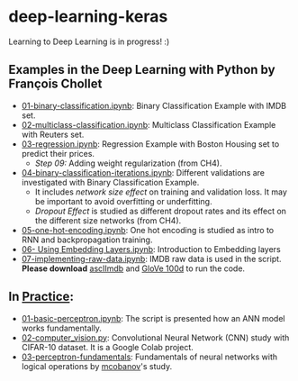 # deep-learning-keras
Learning to Deep Learning is in progress! :)

## Examples in the Deep Learning with Python by François Chollet
- [01-binary-classification.ipynb](https://github.com/gamzekecibas/deep-learning-keras/blob/main/01-binary-classification.ipynb): Binary Classification Example with IMDB set.     
- [02-multiclass-classification.ipynb](https://github.com/gamzekecibas/deep-learning-keras/blob/main/02-multiclass-classification.ipynb): Multiclass Classification Example with Reuters set.    
- [03-regression.ipynb](https://github.com/gamzekecibas/deep-learning-keras/blob/main/03-regression.ipynb): Regression Example with Boston Housing set to predict their prices.  
  - *Step 09:* Adding weight regularization (from CH4).  
- [04-binary-classification-iterations.ipynb](https://github.com/gamzekecibas/deep-learning-keras/blob/main/04-binary-classification-iterations.ipynb): Different validations are investigated with Binary Classification Example.  
   - It includes *network size effect* on training and validation loss. It may be important to avoid overfitting or underfitting.  
  - *Dropout Effect* is studied as different dropout rates and its effect on the different size networks (from CH4).
- [05-one-hot-encoding.ipynb](https://github.com/gamzekecibas/deep-learning-keras/blob/main/05-one-hot-encoding.ipynb): One hot encoding is studied as intro to RNN and backpropagation training.
- [06- Using Embedding Layers.ipynb](https://github.com/gamzekecibas/deep-learning-keras/blob/main/06-EmbeddingLayer.ipynb): Introduction to Embedding layers
- [07-implementing-raw-data.ipynb](https://github.com/gamzekecibas/deep-learning-keras/blob/main/07-implementing-raw-data.ipynb): IMDB raw data is used in the script.  
  **Please download** [ascIImdb](http://mng.bz/0tIo) and [GloVe 100d](https://www.kaggle.com/danielwillgeorge/glove6b100dtxt) to run the code.

## In [Practice](https://github.com/gamzekecibas/deep-learning-keras/tree/main/practice):
- [01-basic-perceptron.ipynb](https://github.com/gamzekecibas/deep-learning-keras/blob/main/practice/basic-perceptron.ipynb): The script is presented how an ANN model works fundamentally.
- [02-computer_vision.py](https://github.com/gamzekecibas/deep-learning-keras/blob/main/practice/02-computer_vision.py): Convolutional Neural Network (CNN) study with CIFAR-10 dataset. It is a Google Colab project.
- [03-perceptron-fundamentals](https://github.com/gamzekecibas/deep-learning-keras/blob/main/practice/03-perceptron-fundamentals.ipynb): Fundamentals of neural networks with logical operations by [mcobanov](https://github.com/cobanov)'s study.
